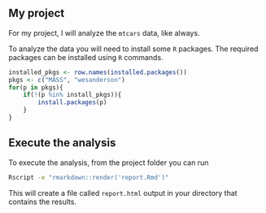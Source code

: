 ## My project

For my project, I will analyze the `mtcars` data, like always. 

To analyze the data you will need to install some `R` packages. The required packages can be installed using `R` commands.

``` r
installed_pkgs <- row.names(installed.packages())
pkgs <- c("MASS", "wesanderson")
for(p in pkgs){
	if(!(p %in% install_pkgs)){
		install.packages(p)
	}
}
```

## Execute the analysis

To execute the analysis, from the project folder you can run 

``` bash
Rscript -e "rmarkdown::render('report.Rmd')"
```

This will create a file called `report.html` output in your directory that contains the results.


